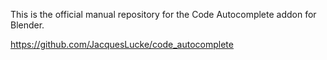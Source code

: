 This is the official manual repository for the Code Autocomplete addon for Blender.

https://github.com/JacquesLucke/code_autocomplete

